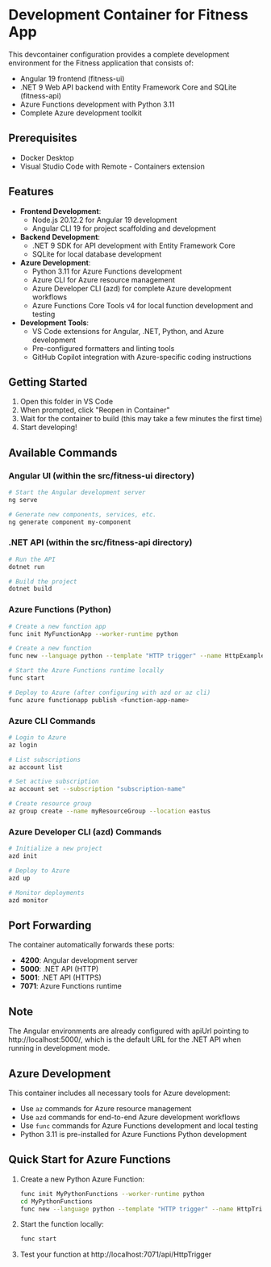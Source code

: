 # Development Container for Fitness App

This devcontainer configuration provides a complete development environment for the Fitness application that consists of:

- Angular 19 frontend (fitness-ui)
- .NET 9 Web API backend with Entity Framework Core and SQLite (fitness-api)
- Azure Functions development with Python 3.11
- Complete Azure development toolkit

## Prerequisites

- Docker Desktop
- Visual Studio Code with Remote - Containers extension

## Features

- **Frontend Development**:
  - Node.js 20.12.2 for Angular 19 development
  - Angular CLI 19 for project scaffolding and development
- **Backend Development**:
  - .NET 9 SDK for API development with Entity Framework Core
  - SQLite for local database development
- **Azure Development**:
  - Python 3.11 for Azure Functions development
  - Azure CLI for Azure resource management
  - Azure Developer CLI (azd) for complete Azure development workflows
  - Azure Functions Core Tools v4 for local function development and testing
- **Development Tools**:
  - VS Code extensions for Angular, .NET, Python, and Azure development
  - Pre-configured formatters and linting tools
  - GitHub Copilot integration with Azure-specific coding instructions

## Getting Started

1. Open this folder in VS Code
2. When prompted, click "Reopen in Container"
3. Wait for the container to build (this may take a few minutes the first time)
4. Start developing!

## Available Commands

### Angular UI (within the src/fitness-ui directory)

```bash
# Start the Angular development server
ng serve

# Generate new components, services, etc.
ng generate component my-component
```

### .NET API (within the src/fitness-api directory)

```bash
# Run the API
dotnet run

# Build the project
dotnet build
```

### Azure Functions (Python)

```bash
# Create a new function app
func init MyFunctionApp --worker-runtime python

# Create a new function
func new --language python --template "HTTP trigger" --name HttpExample

# Start the Azure Functions runtime locally
func start

# Deploy to Azure (after configuring with azd or az cli)
func azure functionapp publish <function-app-name>
```

### Azure CLI Commands

```bash
# Login to Azure
az login

# List subscriptions
az account list

# Set active subscription
az account set --subscription "subscription-name"

# Create resource group
az group create --name myResourceGroup --location eastus
```

### Azure Developer CLI (azd) Commands

```bash
# Initialize a new project
azd init

# Deploy to Azure
azd up

# Monitor deployments
azd monitor
```

## Port Forwarding

The container automatically forwards these ports:

- **4200**: Angular development server
- **5000**: .NET API (HTTP)
- **5001**: .NET API (HTTPS)
- **7071**: Azure Functions runtime

## Note

The Angular environments are already configured with apiUrl pointing to http://localhost:5000/, which is the default URL for the .NET API when running in development mode.

## Azure Development

This container includes all necessary tools for Azure development:

- Use `az` commands for Azure resource management
- Use `azd` commands for end-to-end Azure development workflows
- Use `func` commands for Azure Functions development and local testing
- Python 3.11 is pre-installed for Azure Functions Python development

## Quick Start for Azure Functions

1. Create a new Python Azure Function:

   ```bash
   func init MyPythonFunctions --worker-runtime python
   cd MyPythonFunctions
   func new --language python --template "HTTP trigger" --name HttpTrigger
   ```

2. Start the function locally:

   ```bash
   func start
   ```

3. Test your function at http://localhost:7071/api/HttpTrigger
